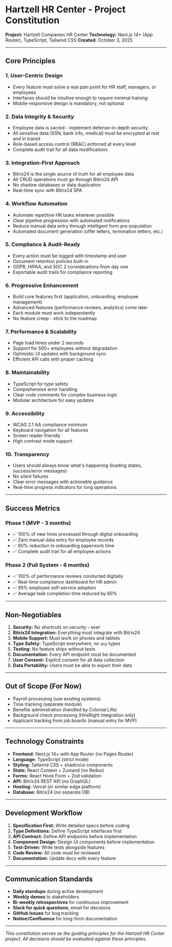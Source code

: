 # Hartzell HR Center - Project Constitution

**Project:** Hartzell Companies HR Center
**Technology:** Next.js 14+ (App Router), TypeScript, Tailwind CSS
**Created:** October 3, 2025

---

## Core Principles

### 1. **User-Centric Design**
- Every feature must solve a real pain point for HR staff, managers, or employees
- Interfaces should be intuitive enough to require minimal training
- Mobile-responsive design is mandatory, not optional

### 2. **Data Integrity & Security**
- Employee data is sacred - implement defense-in-depth security
- All sensitive data (SSN, bank info, medical) must be encrypted at rest and in transit
- Role-based access control (RBAC) enforced at every level
- Complete audit trail for all data modifications

### 3. **Integration-First Approach**
- Bitrix24 is the single source of truth for all employee data
- All CRUD operations must go through Bitrix24 API
- No shadow databases or data duplication
- Real-time sync with Bitrix24 SPA

### 4. **Workflow Automation**
- Automate repetitive HR tasks wherever possible
- Clear pipeline progression with automated notifications
- Reduce manual data entry through intelligent form pre-population
- Automated document generation (offer letters, termination letters, etc.)

### 5. **Compliance & Audit-Ready**
- Every action must be logged with timestamp and user
- Document retention policies built-in
- GDPR, HIPAA, and SOC 2 considerations from day one
- Exportable audit trails for compliance reporting

### 6. **Progressive Enhancement**
- Build core features first (application, onboarding, employee management)
- Advanced features (performance reviews, analytics) come later
- Each module must work independently
- No feature creep - stick to the roadmap

### 7. **Performance & Scalability**
- Page load times under 2 seconds
- Support for 500+ employees without degradation
- Optimistic UI updates with background sync
- Efficient API calls with proper caching

### 8. **Maintainability**
- TypeScript for type safety
- Comprehensive error handling
- Clear code comments for complex business logic
- Modular architecture for easy updates

### 9. **Accessibility**
- WCAG 2.1 AA compliance minimum
- Keyboard navigation for all features
- Screen reader friendly
- High contrast mode support

### 10. **Transparency**
- Users should always know what's happening (loading states, success/error messages)
- No silent failures
- Clear error messages with actionable guidance
- Real-time progress indicators for long operations

---

## Success Metrics

### Phase 1 (MVP - 3 months)
- ✅ 100% of new hires processed through digital onboarding
- ✅ Zero manual data entry for employee records
- ✅ 80% reduction in onboarding paperwork time
- ✅ Complete audit trail for all employee actions

### Phase 2 (Full System - 6 months)
- ✅ 100% of performance reviews conducted digitally
- ✅ Real-time compliance dashboard for HR admin
- ✅ 95% employee self-service adoption
- ✅ Average task completion time reduced by 60%

---

## Non-Negotiables

1. **Security:** No shortcuts on security - ever
2. **Bitrix24 Integration:** Everything must integrate with Bitrix24
3. **Mobile Support:** Must work on phones and tablets
4. **Type Safety:** TypeScript everywhere, no `any` types
5. **Testing:** No feature ships without tests
6. **Documentation:** Every API endpoint must be documented
7. **User Consent:** Explicit consent for all data collection
8. **Data Portability:** Users must be able to export their data

---

## Out of Scope (For Now)

- Payroll processing (use existing systems)
- Time tracking (separate module)
- Benefits administration (handled by Colonial Life)
- Background check processing (HireRight integration only)
- Applicant tracking from job boards (manual entry for MVP)

---

## Technology Constraints

- **Frontend:** Next.js 14+ with App Router (no Pages Router)
- **Language:** TypeScript (strict mode)
- **Styling:** Tailwind CSS + shadcn/ui components
- **State:** React Context + Zustand (no Redux)
- **Forms:** React Hook Form + Zod validation
- **API:** Bitrix24 REST API (no GraphQL)
- **Hosting:** Vercel (or similar edge platform)
- **Database:** Bitrix24 (no separate DB)

---

## Development Workflow

1. **Specification First:** Write detailed specs before coding
2. **Type Definitions:** Define TypeScript interfaces first
3. **API Contract:** Define API endpoints before implementation
4. **Component Design:** Design UI components before implementation
5. **Test-Driven:** Write tests alongside features
6. **Code Review:** All code must be reviewed
7. **Documentation:** Update docs with every feature

---

## Communication Standards

- **Daily standups** during active development
- **Weekly demos** to stakeholders
- **Bi-weekly retrospectives** for continuous improvement
- **Slack for quick questions**, email for decisions
- **GitHub Issues** for bug tracking
- **Notion/Confluence** for long-form documentation

---

*This constitution serves as the guiding principles for the Hartzell HR Center project. All decisions should be evaluated against these principles.*
